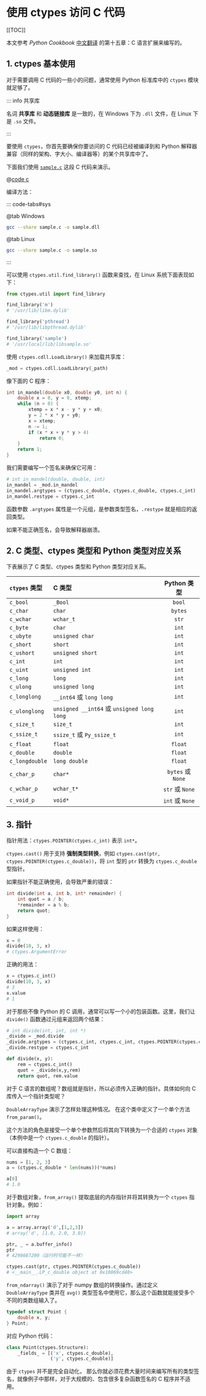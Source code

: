 # 使用 ctypes 访问 C 代码

[[TOC]]

本文参考 *Python Cookbook* [中文翻译](https://python3-cookbook.readthedocs.io/zh_CN/latest/chapters/p15_c_extensions.html) 的第十五章：C 语言扩展来编写的。

## 1. ctypes 基本使用

对于需要调用 C 代码的一些小的问题，通常使用 Python 标准库中的 `ctypes` 模块就足够了。

::: info 共享库

名词 **共享库** 和 **动态链接库** 是一致的，在 Windows 下为 `.dll` 文件，在 Linux 下是 `.so` 文件。

:::

要使用 `ctypes`，你首先要确保你要访问的 C 代码已经被编译到和 Python 解释器兼容（同样的架构、字大小、编译器等）的某个共享库中了。

下面我们使用 [`sample.c`](https://github.com/Sun-ZhenXing/vuepress-python-notes/tree/main/docs/mixed-programming/c-cpp-mixed/src/sample.c) 这段 C 代码来演示。

@[code c](./src/sample.c)

编译方法：

::: code-tabs#sys

@tab Windows

```bash
gcc --share sample.c -o sample.dll
```

@tab Linux

```bash
gcc --share sample.c -o sample.so
```

:::

可以使用 `ctypes.util.find_library()` 函数来查找，在 Linux 系统下面表现如下：

```python
from ctypes.util import find_library

find_library('m')
# '/usr/lib/libm.dylib'

find_library('pthread')
# '/usr/lib/libpthread.dylib'

find_library('sample')
# '/usr/local/lib/libsample.so'
```

使用 `ctypes.cdll.LoadLibrary()` 来加载共享库：

```python
_mod = ctypes.cdll.LoadLibrary(_path)
```

像下面的 C 程序：

```c
int in_mandel(double x0, double y0, int n) {
    double x = 0, y = 0, xtemp;
    while (n > 0) {
        xtemp = x * x - y * y + x0;
        y = 2 * x * y + y0;
        x = xtemp;
        n -= 1;
        if (x * x + y * y > 4)
            return 0;
    }
    return 1;
}
```

我们需要编写一个签名来确保它可用：

```python
# int in_mandel(double, double, int)
in_mandel = _mod.in_mandel
in_mandel.argtypes = (ctypes.c_double, ctypes.c_double, ctypes.c_int)
in_mandel.restype = ctypes.c_int
```

函数参数 `.argtypes` 属性是一个元组，是参数类型签名，`.restype` 就是相应的返回类型。

如果不能正确签名，会导致解释器崩溃。

## 2. C 类型、ctypes 类型和 Python 类型对应关系

下表展示了 C 类型、ctypes 类型和 Python 类型对应关系。

| `ctypes` 类型  | C 类型                                     |    Python 类型    |
| :------------- | :----------------------------------------- | :---------------: |
| `c_bool`       | `_Bool`                                    |      `bool`       |
| `c_char`       | `char`                                     |      `bytes`      |
| `c_wchar`      | `wchar_t`                                  |       `str`       |
| `c_byte`       | `char`                                     |       `int`       |
| `c_ubyte`      | `unsigned char`                            |       `int`       |
| `c_short`      | `short`                                    |       `int`       |
| `c_ushort`     | `unsigned short`                           |       `int`       |
| `c_int`        | `int`                                      |       `int`       |
| `c_uint`       | `unsigned int`                             |       `int`       |
| `c_long`       | `long`                                     |       `int`       |
| `c_ulong`      | `unsigned long`                            |       `int`       |
| `c_longlong`   | `__int64` 或 `long long`                   |       `int`       |
| `c_ulonglong`  | `unsigned __int64` 或 `unsigned long long` |       `int`       |
| `c_size_t`     | `size_t`                                   |       `int`       |
| `c_ssize_t`    | `ssize_t` 或 `Py_ssize_t`                  |       `int`       |
| `c_float`      | `float`                                    |      `float`      |
| `c_double`     | `double`                                   |      `float`      |
| `c_longdouble` | `long double`                              |      `float`      |
| `c_char_p`     | `char*`                                    | `bytes` 或 `None` |
| `c_wchar_p`    | `wchar_t*`                                 |  `str` 或 `None`  |
| `c_void_p`     | `void*`                                    |  `int` 或 `None`  |

## 3. 指针

指针用法：`ctypes.POINTER(ctypes.c_int)` 表示 `int*`。

`ctypes.cast()` 用于支持 **强制类型转换**，例如 `ctypes.cast(ptr, ctypes.POINTER(ctypes.c_double))`，将 `int` 型的 `ptr` 转换为 `ctypes.c_double` 型指针。

如果指针不能正确使用，会导致严重的错误：

```c
int divide(int a, int b, int* remainder) {
    int quot = a / b;
    *remainder = a % b;
    return quot;
}
```

如果这样使用：

```python
x = 0
divide(10, 3, x)
# ctypes.ArgumentError
```

正确的用法：

```python
x = ctypes.c_int()
divide(10, 3, x)
# 3
x.value
# 1
```

对于那些不像 Python 的 C 调用，通常可以写一个小的包装函数。这里，我们让 `divide()` 函数通过元组来返回两个结果：

```python
# int divide(int, int, int *)
_divide = _mod.divide
_divide.argtypes = (ctypes.c_int, ctypes.c_int, ctypes.POINTER(ctypes.c_int))
_divide.restype = ctypes.c_int

def divide(x, y):
    rem = ctypes.c_int()
    quot = _divide(x,y,rem)
    return quot, rem.value
```

对于 C 语言的数组呢？数组就是指针，所以必须传入正确的指针。具体如何向 C 库传入一个指针类型呢？

`DoubleArrayType` 演示了怎样处理这种情况。 在这个类中定义了一个单个方法 `from_param()`。

这个方法的角色是接受一个单个参数然后将其向下转换为一个合适的 `ctypes` 对象（本例中是一个 `ctypes.c_double` 的指针）。

可以直接构造一个 C 数组：

```python
nums = [1, 2, 3]
a = (ctypes.c_double * len(nums))(*nums)

a[0]
# 1.0
```

对于数组对象，`from_array()` 提取底层的内存指针并将其转换为一个 `ctypes` 指针对象。例如：

```python
import array

a = array.array('d',[1,2,3])
# array('d', [1.0, 2.0, 3.0])

ptr, _ = a.buffer_info()
ptr
# 4298687200（运行时可能不一样）

ctypes.cast(ptr, ctypes.POINTER(ctypes.c_double))
# <__main__.LP_c_double object at 0x10069cd40>
```

`from_ndarray()` 演示了对于 numpy 数组的转换操作。通过定义 `DoubleArrayType` 类并在 `avg()` 类型签名中使用它，那么这个函数就能接受多个不同的类数组输入了。

```c
typedef struct Point {
    double x, y;
} Point;
```

对应 Python 代码：

```python
class Point(ctypes.Structure):
    _fields_ = [('x', ctypes.c_double),
                ('y', ctypes.c_double)]
```

由于 `ctypes` 并不是完全自动化， 那么你就必须花费大量时间来编写所有的类型签名，就像例子中那样，对于大规模的、包含很多复杂函数签名的 C 程序并不适用。
